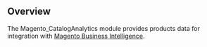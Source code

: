 ## Overview

The Magento_CatalogAnalytics module provides products data for integration with
[Magento Business Intelligence](https://magento.com/products/business-intelligence).